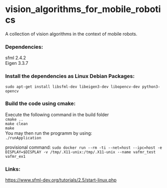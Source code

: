 # vision_algorithms_for_mobile_robotics

A collection of vision algorithms in the context of mobile robots.

### Dependencies:

sfml 2.4.2  
Eigen 3.3.7

### Install the dependencies as Linux Debian Packages:

`sudo apt-get install libsfml-dev libeigen3-dev libopencv-dev python3-opencv`

### Build the code using cmake:

Execute the following command in the build folder  
`cmake ..`  
`make clean`  
`make`  
You may then run the programm by using:  
`./runApplication`

provisional command:
`sudo docker run --rm -ti --net=host --ipc=host -e DISPLAY=$DISPLAY -v /tmp/.X11-unix:/tmp/.X11-unix --name vafmr_test vafmr_ex1`

### Links:

https://www.sfml-dev.org/tutorials/2.5/start-linux.php
